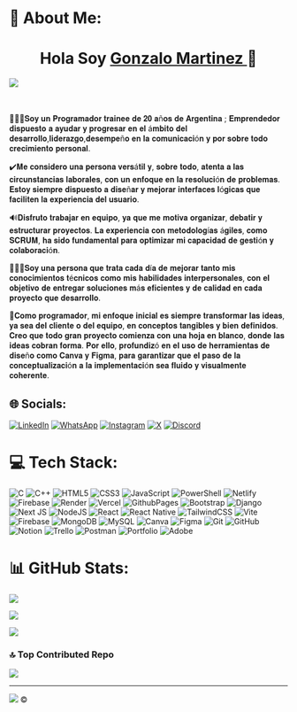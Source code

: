 # 💫 About Me:
<div align="center">
  <h1 align> Hola Soy <a href="![Banner Para LinkedIn progamador fullstack](https://github.com/user-attachments/assets/c53e960b-0add-4c25-abd3-39fcf71f05a7)
">Gonzalo Martinez </a> 👋 </h1>
</div>
<img src="https://media.licdn.com/dms/image/v2/D4E16AQGL4KNVMs9feg/profile-displaybackgroundimage-shrink_350_1400/profile-displaybackgroundimage-shrink_350_1400/0/1726580248761?e=1732147200&v=beta&t=-zR7J-PXCeC2URN3C3ZX0BJin0zF4DivROMzJJWyRrk">

<br><br>🙋🏼‍♂️𝐒𝐨𝐲 𝐮𝐧 𝐏𝐫𝐨𝐠𝐫𝐚𝐦𝐚𝐝𝐨𝐫 𝐭𝐫𝐚𝐢𝐧𝐞𝐞 𝐝𝐞 𝟐𝟎 𝐚ñ𝐨𝐬 𝐝𝐞 𝐀𝐫𝐠𝐞𝐧𝐭𝐢𝐧𝐚 ; 𝐄𝐦𝐩𝐫𝐞𝐧𝐝𝐞𝐝𝐨𝐫 𝐝𝐢𝐬𝐩𝐮𝐞𝐬𝐭𝐨 𝐚 𝐚𝐲𝐮𝐝𝐚𝐫 𝐲 𝐩𝐫𝐨𝐠𝐫𝐞𝐬𝐚𝐫 𝐞𝐧 𝐞𝐥 á𝐦𝐛𝐢𝐭𝐨 𝐝𝐞𝐥 𝐝𝐞𝐬𝐚𝐫𝐫𝐨𝐥𝐥𝐨,𝐥𝐢𝐝𝐞𝐫𝐚𝐳𝐠𝐨,𝐝𝐞𝐬𝐞𝐦𝐩𝐞ñ𝐨 𝐞𝐧 𝐥𝐚 𝐜𝐨𝐦𝐮𝐧𝐢𝐜𝐚𝐜𝐢ó𝐧 𝐲 𝐩𝐨𝐫 𝐬𝐨𝐛𝐫𝐞 𝐭𝐨𝐝𝐨 𝐜𝐫𝐞𝐜𝐢𝐦𝐢𝐞𝐧𝐭𝐨 𝐩𝐞𝐫𝐬𝐨𝐧𝐚𝐥.

✔️𝐌𝐞 𝐜𝐨𝐧𝐬𝐢𝐝𝐞𝐫𝐨 𝐮𝐧𝐚 𝐩𝐞𝐫𝐬𝐨𝐧𝐚 𝐯𝐞𝐫𝐬á𝐭𝐢𝐥 𝐲, 𝐬𝐨𝐛𝐫𝐞 𝐭𝐨𝐝𝐨, 𝐚𝐭𝐞𝐧𝐭𝐚 𝐚 𝐥𝐚𝐬 𝐜𝐢𝐫𝐜𝐮𝐧𝐬𝐭𝐚𝐧𝐜𝐢𝐚𝐬 𝐥𝐚𝐛𝐨𝐫𝐚𝐥𝐞𝐬, 𝐜𝐨𝐧 𝐮𝐧 𝐞𝐧𝐟𝐨𝐪𝐮𝐞 𝐞𝐧 𝐥𝐚 𝐫𝐞𝐬𝐨𝐥𝐮𝐜𝐢ó𝐧 𝐝𝐞 𝐩𝐫𝐨𝐛𝐥𝐞𝐦𝐚𝐬. 𝐄𝐬𝐭𝐨𝐲 𝐬𝐢𝐞𝐦𝐩𝐫𝐞 𝐝𝐢𝐬𝐩𝐮𝐞𝐬𝐭𝐨 𝐚 𝐝𝐢𝐬𝐞ñ𝐚𝐫 𝐲 𝐦𝐞𝐣𝐨𝐫𝐚𝐫 𝐢𝐧𝐭𝐞𝐫𝐟𝐚𝐜𝐞𝐬 𝐥ó𝐠𝐢𝐜𝐚𝐬 𝐪𝐮𝐞 𝐟𝐚𝐜𝐢𝐥𝐢𝐭𝐞𝐧 𝐥𝐚 𝐞𝐱𝐩𝐞𝐫𝐢𝐞𝐧𝐜𝐢𝐚 𝐝𝐞𝐥 𝐮𝐬𝐮𝐚𝐫𝐢𝐨.

🔊𝐃𝐢𝐬𝐟𝐫𝐮𝐭𝐨 𝐭𝐫𝐚𝐛𝐚𝐣𝐚𝐫 𝐞𝐧 𝐞𝐪𝐮𝐢𝐩𝐨, 𝐲𝐚 𝐪𝐮𝐞 𝐦𝐞 𝐦𝐨𝐭𝐢𝐯𝐚 𝐨𝐫𝐠𝐚𝐧𝐢𝐳𝐚𝐫, 𝐝𝐞𝐛𝐚𝐭𝐢𝐫 𝐲 𝐞𝐬𝐭𝐫𝐮𝐜𝐭𝐮𝐫𝐚𝐫 𝐩𝐫𝐨𝐲𝐞𝐜𝐭𝐨𝐬. 𝐋𝐚 𝐞𝐱𝐩𝐞𝐫𝐢𝐞𝐧𝐜𝐢𝐚 𝐜𝐨𝐧 𝐦𝐞𝐭𝐨𝐝𝐨𝐥𝐨𝐠í𝐚𝐬 á𝐠𝐢𝐥𝐞𝐬, 𝐜𝐨𝐦𝐨 𝐒𝐂𝐑𝐔𝐌, 𝐡𝐚 𝐬𝐢𝐝𝐨 𝐟𝐮𝐧𝐝𝐚𝐦𝐞𝐧𝐭𝐚𝐥 𝐩𝐚𝐫𝐚 𝐨𝐩𝐭𝐢𝐦𝐢𝐳𝐚𝐫 𝐦𝐢 𝐜𝐚𝐩𝐚𝐜𝐢𝐝𝐚𝐝 𝐝𝐞 𝐠𝐞𝐬𝐭𝐢ó𝐧 𝐲 𝐜𝐨𝐥𝐚𝐛𝐨𝐫𝐚𝐜𝐢ó𝐧.

👷🏼‍♂️𝐒𝐨𝐲 𝐮𝐧𝐚 𝐩𝐞𝐫𝐬𝐨𝐧𝐚 𝐪𝐮𝐞 𝐭𝐫𝐚𝐭𝐚 𝐜𝐚𝐝𝐚 𝐝í𝐚 𝐝𝐞 𝐦𝐞𝐣𝐨𝐫𝐚𝐫 𝐭𝐚𝐧𝐭𝐨 𝐦𝐢𝐬 𝐜𝐨𝐧𝐨𝐜𝐢𝐦𝐢𝐞𝐧𝐭𝐨𝐬 𝐭é𝐜𝐧𝐢𝐜𝐨𝐬 𝐜𝐨𝐦𝐨 𝐦𝐢𝐬 𝐡𝐚𝐛𝐢𝐥𝐢𝐝𝐚𝐝𝐞𝐬 𝐢𝐧𝐭𝐞𝐫𝐩𝐞𝐫𝐬𝐨𝐧𝐚𝐥𝐞𝐬, 𝐜𝐨𝐧 𝐞𝐥 𝐨𝐛𝐣𝐞𝐭𝐢𝐯𝐨 𝐝𝐞 𝐞𝐧𝐭𝐫𝐞𝐠𝐚𝐫 𝐬𝐨𝐥𝐮𝐜𝐢𝐨𝐧𝐞𝐬 𝐦á𝐬 𝐞𝐟𝐢𝐜𝐢𝐞𝐧𝐭𝐞𝐬 𝐲 𝐝𝐞 𝐜𝐚𝐥𝐢𝐝𝐚𝐝 𝐞𝐧 𝐜𝐚𝐝𝐚 𝐩𝐫𝐨𝐲𝐞𝐜𝐭𝐨 𝐪𝐮𝐞 𝐝𝐞𝐬𝐚𝐫𝐫𝐨𝐥𝐥𝐨.

🚀𝐂𝐨𝐦𝐨 𝐩𝐫𝐨𝐠𝐫𝐚𝐦𝐚𝐝𝐨𝐫, 𝐦𝐢 𝐞𝐧𝐟𝐨𝐪𝐮𝐞 𝐢𝐧𝐢𝐜𝐢𝐚𝐥 𝐞𝐬 𝐬𝐢𝐞𝐦𝐩𝐫𝐞 𝐭𝐫𝐚𝐧𝐬𝐟𝐨𝐫𝐦𝐚𝐫 𝐥𝐚𝐬 𝐢𝐝𝐞𝐚𝐬, 𝐲𝐚 𝐬𝐞𝐚 𝐝𝐞𝐥 𝐜𝐥𝐢𝐞𝐧𝐭𝐞 𝐨 𝐝𝐞𝐥 𝐞𝐪𝐮𝐢𝐩𝐨, 𝐞𝐧 𝐜𝐨𝐧𝐜𝐞𝐩𝐭𝐨𝐬 𝐭𝐚𝐧𝐠𝐢𝐛𝐥𝐞𝐬 𝐲 𝐛𝐢𝐞𝐧 𝐝𝐞𝐟𝐢𝐧𝐢𝐝𝐨𝐬. 𝐂𝐫𝐞𝐨 𝐪𝐮𝐞 𝐭𝐨𝐝𝐨 𝐠𝐫𝐚𝐧 𝐩𝐫𝐨𝐲𝐞𝐜𝐭𝐨 𝐜𝐨𝐦𝐢𝐞𝐧𝐳𝐚 𝐜𝐨𝐧 𝐮𝐧𝐚 𝐡𝐨𝐣𝐚 𝐞𝐧 𝐛𝐥𝐚𝐧𝐜𝐨, 𝐝𝐨𝐧𝐝𝐞 𝐥𝐚𝐬 𝐢𝐝𝐞𝐚𝐬 𝐜𝐨𝐛𝐫𝐚𝐧 𝐟𝐨𝐫𝐦𝐚. 𝐏𝐨𝐫 𝐞𝐥𝐥𝐨, 𝐩𝐫𝐨𝐟𝐮𝐧𝐝𝐢𝐳ó 𝐞𝐧 𝐞𝐥 𝐮𝐬𝐨 𝐝𝐞 𝐡𝐞𝐫𝐫𝐚𝐦𝐢𝐞𝐧𝐭𝐚𝐬 𝐝𝐞 𝐝𝐢𝐬𝐞ñ𝐨 𝐜𝐨𝐦𝐨 𝐂𝐚𝐧𝐯𝐚 𝐲 𝐅𝐢𝐠𝐦𝐚, 𝐩𝐚𝐫𝐚 𝐠𝐚𝐫𝐚𝐧𝐭𝐢𝐳𝐚𝐫 𝐪𝐮𝐞 𝐞𝐥 𝐩𝐚𝐬𝐨 𝐝𝐞 𝐥𝐚 𝐜𝐨𝐧𝐜𝐞𝐩𝐭𝐮𝐚𝐥𝐢𝐳𝐚𝐜𝐢ó𝐧 𝐚 𝐥𝐚 𝐢𝐦𝐩𝐥𝐞𝐦𝐞𝐧𝐭𝐚𝐜𝐢ó𝐧 𝐬𝐞𝐚 𝐟𝐥𝐮𝐢𝐝𝐨 𝐲 𝐯𝐢𝐬𝐮𝐚𝐥𝐦𝐞𝐧𝐭𝐞 𝐜𝐨𝐡𝐞𝐫𝐞𝐧𝐭𝐞.

## 🌐 Socials:
[![LinkedIn](https://img.shields.io/badge/LinkedIn-%230077B5.svg?logo=linkedin&logoColor=white)](https://linkedin.com/in/https://www.linkedin.com/in/gonzalomartinez9/)  [![WhatsApp](https://img.shields.io/badge/WhatsApp-Mensajes?style=plastic&logo=whatsapp&logoColor=white&color=gren&cacheSeconds=Toma%20De%20Decisions%20)](https://wa.me/543816242482)  [![Instagram](https://img.shields.io/badge/Instagram-%23E4405F.svg?logo=Instagram&logoColor=white)](https://instagram.com/https://www.instagram.com/gonchi_martinezz/)  [![X](https://img.shields.io/badge/X-black.svg?logo=X&logoColor=white)](https://x.com/https://x.com/gonchimartinez9)  [![Discord](https://img.shields.io/badge/Discord-%237289DA.svg?logo=discord&logoColor=white)](https://discord.gg/gonzalo.martinezz3412)

# 💻 Tech Stack:
![C](https://img.shields.io/badge/c-%2300599C.svg?style=for-the-badge&logo=c&logoColor=white)   ![C++](https://img.shields.io/badge/c++-%2300599C.svg?style=for-the-badge&logo=c%2B%2B&logoColor=white)   ![HTML5](https://img.shields.io/badge/html5-%23E34F26.svg?style=for-the-badge&logo=html5&logoColor=white)   ![CSS3](https://img.shields.io/badge/css3-%231572B6.svg?style=for-the-badge&logo=css3&logoColor=white)   ![JavaScript](https://img.shields.io/badge/javascript-yellow.svg?style=for-the-badge&logo=javascript&logoColor=%23F7DF1E)   ![PowerShell](https://img.shields.io/badge/PowerShell-%235391FE.svg?style=for-the-badge&logo=powershell&logoColor=white)   ![Netlify](https://img.shields.io/badge/netlify-%23000000.svg?style=for-the-badge&logo=netlify&logoColor=#00C7B7)   ![Firebase](https://img.shields.io/badge/firebase-%23039BE5.svg?style=for-the-badge&logo=firebase)   ![Render](https://img.shields.io/badge/Render-%46E3B7.svg?style=for-the-badge&logo=render&logoColor=white)   ![Vercel](https://img.shields.io/badge/vercel-%23000000.svg?style=for-the-badge&logo=vercel&logoColor=white)   ![GithubPages](https://img.shields.io/badge/github%20pages-121013?style=for-the-badge&logo=github&logoColor=white)   ![Bootstrap](https://img.shields.io/badge/bootstrap-%238511FA.svg?style=for-the-badge&logo=bootstrap&logoColor=white)   ![Django](https://img.shields.io/badge/django-%23092E20.svg?style=for-the-badge&logo=django&logoColor=white)   ![Next JS](https://img.shields.io/badge/Next-black?style=for-the-badge&logo=next.js&logoColor=white)   ![NodeJS](https://img.shields.io/badge/node.js-6DA55F?style=for-the-badge&logo=node.js&logoColor=white)   ![React](https://img.shields.io/badge/react-blue.svg?style=for-the-badge&logo=react&logoColor=%2361DAFB)   ![React Native](https://img.shields.io/badge/react_native-%2320232a.svg?style=for-the-badge&logo=react&logoColor=%2361DAFB)   ![TailwindCSS](https://img.shields.io/badge/tailwindcss-%2338B2AC.svg?style=for-the-badge&logo=tailwind-css&logoColor=white)   ![Vite](https://img.shields.io/badge/vite-%23646CFF.svg?style=for-the-badge&logo=vite&logoColor=white)   ![Firebase](https://img.shields.io/badge/firebase-a08021?style=for-the-badge&logo=firebase&logoColor=ffcd34)   ![MongoDB](https://img.shields.io/badge/MongoDB-%234ea94b.svg?style=for-the-badge&logo=mongodb&logoColor=white)   ![MySQL](https://img.shields.io/badge/mysql-4479A1.svg?style=for-the-badge&logo=mysql&logoColor=white)   ![Canva](https://img.shields.io/badge/Canva-%2300C4CC.svg?style=for-the-badge&logo=Canva&logoColor=white)   ![Figma](https://img.shields.io/badge/figma-%23F24E1E.svg?style=for-the-badge&logo=figma&logoColor=white)   ![Git](https://img.shields.io/badge/git-%23F05033.svg?style=for-the-badge&logo=git&logoColor=white)   ![GitHub](https://img.shields.io/badge/github-%23121011.svg?style=for-the-badge&logo=github&logoColor=white)   ![Notion](https://img.shields.io/badge/Notion-%23000000.svg?style=for-the-badge&logo=notion&logoColor=white)   ![Trello](https://img.shields.io/badge/Trello-%23026AA7.svg?style=for-the-badge&logo=Trello&logoColor=white)   ![Postman](https://img.shields.io/badge/Postman-FF6C37?style=for-the-badge&logo=postman&logoColor=white)   ![Portfolio](https://img.shields.io/badge/Portfolio-%23000000.svg?style=for-the-badge&logo=firefox&logoColor=#FF7139)   ![Adobe](https://img.shields.io/badge/adobe-%23FF0000.svg?style=for-the-badge&logo=adobe&logoColor=white)
# 📊 GitHub Stats:
![](https://github-readme-stats.vercel.app/api?username=GonzaloMartinezz&theme=radical&hide_border=false&include_all_commits=false&count_private=true)<br/>


![](https://github-readme-streak-stats.herokuapp.com/?user=GonzaloMartinezz&theme=radical&hide_border=false)<br/>


![](https://github-readme-stats.vercel.app/api/top-langs/?username=GonzaloMartinezz&theme=radical&hide_border=false&include_all_commits=false&count_private=true&layout=compact)

### 🔝 Top Contributed Repo

![](https://github-contributor-stats.vercel.app/api?username=GonzaloMartinezz&limit=5&theme=tokyonight&combine_all_yearly_contributions=true)

---
[![](https://visitcount.itsvg.in/api?id=GonzaloMartinezz&icon=9&color=0)](https://visitcount.itsvg.in)  ©️
